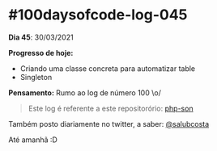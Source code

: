 # #100daysofcode-log-045

__Dia 45__: 30/03/2021

__Progresso de hoje:__
-	Criando uma classe concreta para automatizar table 
-	Singleton

__Pensamento:__ Rumo ao log de número 100 \o/

> Este log é referente a este repositorório: [php-son](https://github.com/salubcosta/php-son)

Também posto diariamente no twitter, a saber: [@salubcosta](https://twitter.com/salubcosta)

Até amanhã :D 
